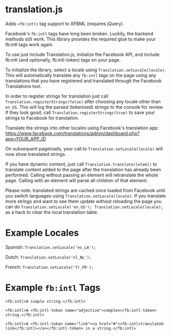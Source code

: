 translation.js
==============

Adds `<fb:intl>` tag support to XFBML (requires jQuery)

Facebook's `fb:intl` tags have long been broken. Luckily, the backend methods still work. This library provides the
required glue to make your fb:intl tags work again.

To use just include Translation.js, initialize the Facebook API, and include fb:intl (and optionally, fb:intl-token)
tags on your page.

To initialize the library, select a locale using `Translation.setLocale(locale)`. This will automatically translate
any `fb:intl` tags on the page using any translations that you have registered and translated through the Facebook
Translations tool.

In order to register strings for translation just call `Translation.registerStrings(false)` after choosing any locale
other than `en_US`. This will log the parsed (tokenized) strings to the console for review. If they look
good, call `Translation.registerStrings(true)` to save your strings to Facebook for translation.

Translate the strings into other locales using Facebook's translation app:
https://www.facebook.com/translations/admin/dashboard.php?app=YOUR_APP_ID

On subsequent pageloads, your call to `Translation.setLocale(locale)` will now show translated strings.

If you have dynamic content, just call `Translation.translate([elem])` to translate content added to the page after
the translation has already been performed. Calling without passing an element will retranslate the whole page. Calling
with an element will parse all children of that element.

Please note: translated strings are cached once loaded from Facebook until you switch languages using
`Translation.setLocale(locale)`. If you translate more strings and want to see them update without reloading the
page you can do `Translation.setLocale('en_US'); Translation.setLocale(locale);` as a hack to clear the local
translation table.

Example Locales
===============
Spanish: `Translation.setLocale('es_LA');`

Dutch: `Translation.setLocale('nl_NL');`

French: `Translation.setLocale('fr_FR');`

Example `fb:intl` Tags
======================
`<fb:intl>A simple string.</fb:intl>`

`<fb:intl>A <fb:intl-token name="adjective">complex</fb:intl-token> string.</fb:intl>`

`<fb:intl>A <fb:intl-token name="link"><a href="#"><fb:intl>translated link</fb:intl></a></fb:intl-token> in a string.</fb:intl>`